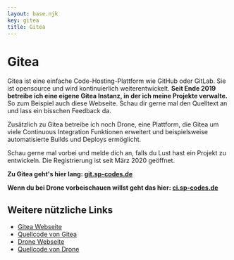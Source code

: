 ```yaml
---
layout: base.njk
key: gitea
title: Gitea
---
```

# Gitea

Gitea ist eine einfache Code-Hosting-Plattform wie GitHub oder GitLab. 
Sie ist opensource und wird kontinuierlich weiterentwickelt.
__Seit Ende 2019 betreibe ich eine eigene Gitea Instanz, in der ich meine Projekte verwalte.__ 
So zum Beispiel auch diese Webseite.
Schau dir gerne mal den Quelltext an und lass ein bisschen Feedback da.

Zusätzlich zu Gitea betreibe ich noch Drone, eine Plattform, die Gitea um viele Continuous Integration Funktionen erweitert und beispielsweise automatisierte Builds und Deploys ermöglicht.

Schau gerne mal vorbei und melde dich an, falls du Lust hast ein Projekt zu entwickeln. Die Registrierung ist seit März 2020 geöffnet.

__Zu Gitea geht's hier lang: [git.sp-codes.de](https://git.sp-codes.de)__

__Wenn du bei Drone vorbeischauen willst geht das hier: [ci.sp-codes.de](https://ci.sp-codes.de)__


## Weitere nützliche Links

* [Gitea Webseite](https://gitea.io/en-us/)
* [Quellcode von Gitea](https://github.com/go-gitea/gitea)
* [Drone Webseite](https://drone.io/)
* [Quellcode von Drone](https://github.com/drone/drone)
